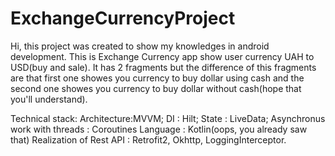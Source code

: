 # ExchangeCurrencyProject
Hi, this project was created to show my knowledges in android development.
This is Exchange Currency app show user currency UAH to USD(buy and sale).
It has 2 fragments but the difference of this fragments are that first one showes you currency to buy dollar using cash and the second one showes you currency to buy dollar without cash(hope that you'll understand).

Technical stack:
Architecture:MVVM;
DI : Hilt;
State : LiveData;
Asynchronus work with threads  : Coroutines
Language : Kotlin(oops, you already saw that)
Realization of Rest API : Retrofit2, Okhttp, LoggingInterceptor.

